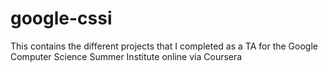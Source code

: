 # google-cssi
This contains the different projects that I completed as a TA for the Google Computer Science Summer Institute online via Coursera
